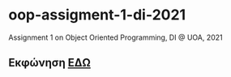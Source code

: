 # oop-assigment-1-di-2021
Assignment 1 on Object Oriented Programming, DI @ UOA, 2021

## Εκφώνηση [ΕΔΩ](http://cgi.di.uoa.gr/~izambo/OOPassgn1_2022.pdf)

